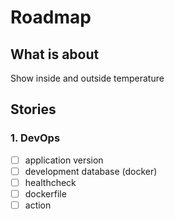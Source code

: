 # Roadmap

## What is about
Show inside and outside temperature

## Stories

### 1. DevOps
- [ ] application version
- [ ] development database (docker)
- [ ] healthcheck
- [ ] dockerfile
- [ ] action
